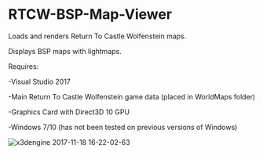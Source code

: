 # RTCW-BSP-Map-Viewer
Loads and renders Return To Castle Wolfenstein maps.

Displays BSP maps with lightmaps.

Requires:

  -Visual Studio 2017
  
  -Main Return To Castle Wolfenstein game data (placed in WorldMaps folder)
  
  -Graphics Card with Direct3D 10 GPU
  
  -Windows 7/10 (has not been tested on previous versions of Windows)
  
![x3dengine 2017-11-18 16-22-02-63](https://user-images.githubusercontent.com/26845476/32984915-7b18070a-cc7d-11e7-89f8-f04fa4198ca7.png)
